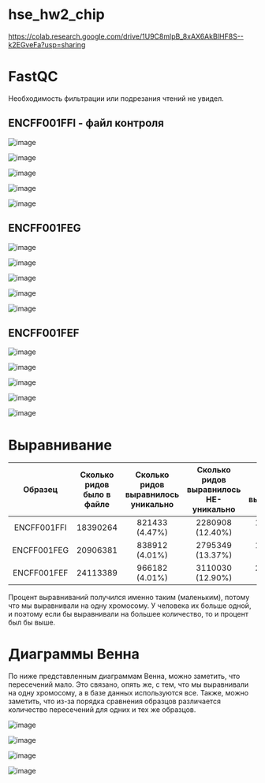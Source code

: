 # hse_hw2_chip

https://colab.research.google.com/drive/1U9C8mlpB_8xAX6AkBIHF8S--k2EGveFa?usp=sharing

# FastQC

Необходимость фильтрации или подрезания чтений не увидел.

## ENCFF001FFI - файл контроля

![image](https://user-images.githubusercontent.com/77894393/222066491-5094c292-3046-4a22-b3a5-f9742a81f724.png)

![image](https://user-images.githubusercontent.com/77894393/222066403-fc750070-a986-4bdb-8b80-e3718a54eaca.png)

![image](https://user-images.githubusercontent.com/77894393/222066643-f2d0d513-c64c-40e5-ad42-aeef123c6042.png)

![image](https://user-images.githubusercontent.com/77894393/222066742-ee757191-d24b-4ea6-a1ea-29e06c645252.png)

![image](https://user-images.githubusercontent.com/77894393/222066807-a2d3d8c2-0793-491e-8c18-8da82d044dd7.png)

## ENCFF001FEG

![image](https://user-images.githubusercontent.com/77894393/222066942-c98ee3bc-d5ef-4f24-a6b0-cdedba031585.png)

![image](https://user-images.githubusercontent.com/77894393/222066989-9b3a17b3-149a-4a41-99d7-3167b9234bc6.png)

![image](https://user-images.githubusercontent.com/77894393/222067027-3e72c65a-7653-42c5-b6a4-52a1b3a31868.png)

![image](https://user-images.githubusercontent.com/77894393/222067083-8a5e55eb-1e86-4b2e-ba8d-90e3a82e19f9.png)

![image](https://user-images.githubusercontent.com/77894393/222067126-4497c414-f555-4533-8d86-5bc73a9b2277.png)

## ENCFF001FEF

![image](https://user-images.githubusercontent.com/77894393/222067234-beb78d80-3789-4bc2-aacc-7999923a0b4e.png)

![image](https://user-images.githubusercontent.com/77894393/222067271-d2f75f91-870a-4aef-83b8-50b9c7ee2a5f.png)

![image](https://user-images.githubusercontent.com/77894393/222067312-f72d35cd-9577-4cb2-a396-8ac453eb48e1.png)

![image](https://user-images.githubusercontent.com/77894393/222067342-dfa02e17-93f6-4a38-bb7b-a4fc68f4e108.png)

![image](https://user-images.githubusercontent.com/77894393/222067385-f8376515-946e-427d-a448-cac676962313.png)

# Выравнивание 

|   Образец   | Сколько ридов было в файле | Сколько ридов выравнилось уникально | Сколько ридов выравнилось НЕ-уникально | Сколько ридов НЕ выравнилось |
|:-----------:|:--------------------------:|:-----------------------------------:|:--------------------------------------:|:----------------------------:|
| ENCFF001FFI |           18390264         |            821433 (4.47%)           |            2280908 (12.40%)            |       15287923 (83.13%)      |
| ENCFF001FEG |           20906381         |            838912 (4.01%)           |            2795349 (13.37%)            |       17272120 (82.62%)      |
| ENCFF001FEF |           24113389         |            966182 (4.01%)           |            3110030 (12.90%)            |       20037177 (83.10%)      |

Процент выравниваний получился именно таким (маленьким), потому что мы выравнивали на одну хромосому. У человека их больше одной, и поэтому если бы выравнивали на большее количество, то и процент был бы выше. 

# Диаграммы Венна

По ниже представленным диаграммам Венна, можно заметить, что пересечений мало. Это связано, опять же, с тем, что мы выравнивали на одну хромосому, а в базе данных используются все. Также, можно заметить, что из-за порядка сравнения образцов различается количество пересечений для одних и тех же образцов. 

![image](https://user-images.githubusercontent.com/77894393/222071286-242e9b61-30c0-4699-86c3-2793ed1bf79a.png)

![image](https://user-images.githubusercontent.com/77894393/222071359-a187af26-312f-4905-a25e-0e96d8dbe529.png)

![image](https://user-images.githubusercontent.com/77894393/222071417-91232b8a-07a5-4049-a670-aa9cc0a71368.png)

![image](https://user-images.githubusercontent.com/77894393/222071487-46190c2d-ceb7-40c8-8169-90d3301ccf9f.png)
